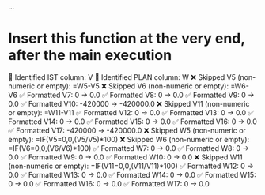 ...

# Insert this function at the very end, after the main execution
📌 Identified IST column: V
    📌 Identified PLAN column: W
      ❌ Skipped V5 (non-numeric or empty): =W5-V5
      ❌ Skipped V6 (non-numeric or empty): =W6-V6
      ✅ Formatted V7: 0 → 0.0
      ✅ Formatted V8: 0 → 0.0
      ✅ Formatted V9: 0 → 0.0
      ✅ Formatted V10: -420000 → -420000.0
      ❌ Skipped V11 (non-numeric or empty): =W11-V11
      ✅ Formatted V12: 0 → 0.0
      ✅ Formatted V13: 0 → 0.0
      ✅ Formatted V14: 0 → 0.0
      ✅ Formatted V15: 0 → 0.0
      ✅ Formatted V16: 0 → 0.0
      ✅ Formatted V17: -420000 → -420000.0
      ❌ Skipped W5 (non-numeric or empty): =IF(V5=0,0,(V5/V5)*100)
      ❌ Skipped W6 (non-numeric or empty): =IF(V6=0,0,(V6/V6)*100)
      ✅ Formatted W7: 0 → 0.0
      ✅ Formatted W8: 0 → 0.0
      ✅ Formatted W9: 0 → 0.0
      ✅ Formatted W10: 0 → 0.0
      ❌ Skipped W11 (non-numeric or empty): =IF(V11=0,0,(V11/V11)*100)
      ✅ Formatted W12: 0 → 0.0
      ✅ Formatted W13: 0 → 0.0
      ✅ Formatted W14: 0 → 0.0
      ✅ Formatted W15: 0 → 0.0
      ✅ Formatted W16: 0 → 0.0
      ✅ Formatted W17: 0 → 0.0

